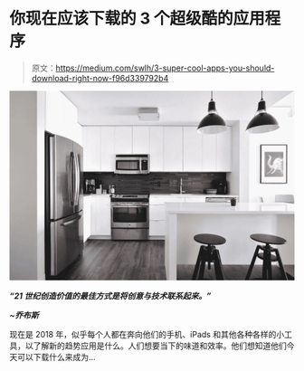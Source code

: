 # 你现在应该下载的 3 个超级酷的应用程序

> 原文：<https://medium.com/swlh/3-super-cool-apps-you-should-download-right-now-f96d339792b4>

![](img/cf7c530d57e102c5a3ae63c85ab2f429.png)

***“21 世纪创造价值的最佳方式是将创意与技术联系起来。”***

***~乔布斯***

现在是 2018 年，似乎每个人都在奔向他们的手机、iPads 和其他各种各样的小工具，以了解新的趋势应用是什么。人们想要当下的味道和效率。他们想知道他们今天可以下载什么来成为…